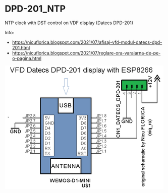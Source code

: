 # DPD-201_NTP
NTP clock with DST control on VDF display (Datecs DPD-201)

Info:
- https://nicuflorica.blogspot.com/2021/07/afisaj-vfd-modul-datecs-dpd-201.html
- https://nicuflorica.blogspot.com/2021/07/reglare-ora-varaiarna-de-pe-o-pagina.html

![schematic](https://github.com/tehniq3/DPD-201_NTP/blob/main/poze/DPD_201_ESP8266_schematic.png)
